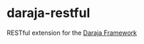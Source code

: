 # daraja-restful
RESTful extension for the [Daraja Framework](https://github.com/michaelJustin/daraja-framework)
